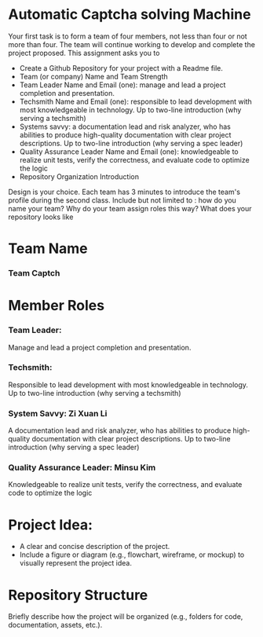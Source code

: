 # Automatic Captcha solving Machine

Your first task is to form a team of four members, not less than four or not more than four. The team will continue working to develop and complete the project proposed.
This assignment asks you to
- Create a Github Repository for your project with a Readme file.
- Team (or company) Name and Team Strength
- Team Leader Name and Email (one): manage and lead a project completion and presentation.
- Techsmith Name and Email (one): responsible to lead development with most knowledgeable in technology. Up to two-line introduction (why serving a techsmith)
- Systems savvy: a documentation lead and risk analyzer, who has abilities to produce high-quality documentation with clear project descriptions. Up to two-line introduction (why serving a spec leader)
- Quality Assurance Leader Name and Email (one): knowledgeable to realize unit tests, verify the correctness, and evaluate code to optimize the logic
- Repository Organization Introduction

Design is your choice. Each team has 3 minutes to introduce the team's profile during the second class.
Include but not limited to : how do you name your team? Why do your team assign roles this way? What does your repository looks like

# Team Name
### Team Captch

# Member Roles
### Team Leader:
  Manage and lead a project completion and presentation.
### Techsmith:
  Responsible to lead development with most knowledgeable in technology. Up to two-line introduction (why serving a techsmith)
### System Savvy: Zi Xuan Li
  A documentation lead and risk analyzer, who has abilities to produce high-quality documentation with clear project descriptions. Up to two-line introduction (why serving a spec leader)
### Quality Assurance Leader: Minsu Kim
  Knowledgeable to realize unit tests, verify the correctness, and evaluate code to optimize the logic
# Project Idea:
- A clear and concise description of the project.
- Include a figure or diagram (e.g., flowchart, wireframe, or mockup) to visually represent the project idea.

# Repository Structure

Briefly describe how the project will be organized (e.g., folders for code, documentation, assets, etc.).
